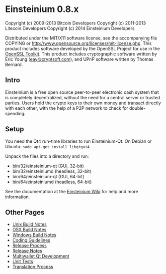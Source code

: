 Einsteinium 0.8.x
====================

Copyright (c) 2009-2013 Bitcoin Developers
Copyright (c) 2011-2013 Litecoin Developers
Copyright (c) 2014 Einsteinium Developers

Distributed under the MIT/X11 software license, see the accompanying
file COPYING or http://www.opensource.org/licenses/mit-license.php.
This product includes software developed by the OpenSSL Project for use in the [OpenSSL Toolkit](http://www.openssl.org/). This product includes
cryptographic software written by Eric Young ([eay@cryptsoft.com](mailto:eay@cryptsoft.com)), and UPnP software written by Thomas Bernard.


Intro
---------------------
Einsteinium is a free open source peer-to-peer electronic cash system that is
completely decentralized, without the need for a central server or trusted
parties.  Users hold the crypto keys to their own money and transact directly
with each other, with the help of a P2P network to check for double-spending.


Setup
---------------------
You need the Qt4 run-time libraries to run Einsteinium-Qt. On Debian or Ubuntu:
	`sudo apt-get install libqtgui4`

Unpack the files into a directory and run:

- bin/32/einsteinium-qt (GUI, 32-bit)
- bin/32/einsteiniumd (headless, 32-bit)
- bin/64/einsteinium-qt (GUI, 64-bit)
- bin/64/einsteiniumd (headless, 64-bit)

See the documentation at the [Einsteinium Wiki](http://einsteinium.info)
for help and more information.


Other Pages
---------------------
- [Unix Build Notes](build-unix.md)
- [OSX Build Notes](build-osx.md)
- [Windows Build Notes](build-msw.md)
- [Coding Guidelines](coding.md)
- [Release Process](release-process.md)
- [Release Notes](release-notes.md)
- [Multiwallet Qt Development](multiwallet-qt.md)
- [Unit Tests](unit-tests.md)
- [Translation Process](translation_process.md)
